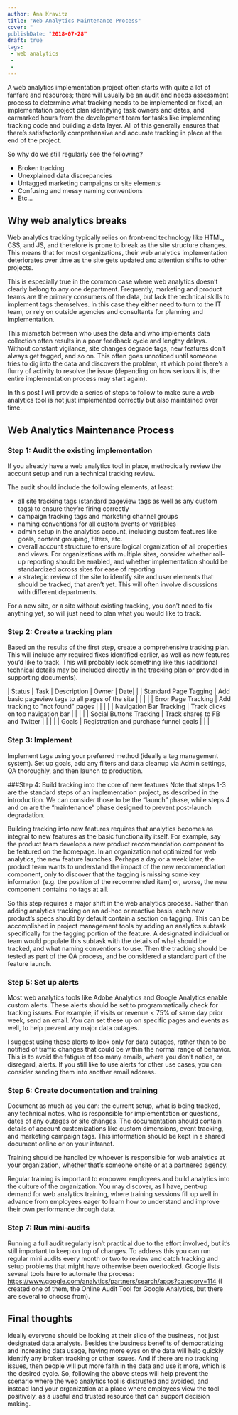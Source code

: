 ```yaml
---
author: Ana Kravitz
title: "Web Analytics Maintenance Process"
cover: "
publishDate: "2018-07-28"
draft: true
tags: 
 - web analytics
 - 
 - 
---
```


A web analytics implementation project often starts with quite a lot of fanfare and resources; there will usually be an audit and needs assessment process to determine what tracking needs to be implemented or fixed, an implementation project plan identifying task owners and dates, and earmarked hours from the development team for tasks like implementing tracking code and building a data layer. All of this generally ensures that there’s satisfactorily comprehensive and accurate tracking in place at the end of the project. 

So why do we still regularly see the following?
* Broken tracking
* Unexplained data discrepancies
* Untagged marketing campaigns or site elements
* Confusing and messy naming conventions
* Etc…

<!--more-->
## Why web analytics breaks
Web analytics tracking typically relies on front-end technology like HTML, CSS, and JS, and therefore is prone to break as the site structure changes. This means that for most organizations, their web analytics implementation deteriorates over time as the site gets updated and attention shifts to other projects. 

This is especially true in the common case where web analytics doesn’t clearly belong to any one department. Frequently, marketing and product teams are the primary consumers of the data, but lack the technical skills to implement tags themselves. In this case they either need to turn to the IT team, or rely on outside agencies and consultants for planning and implementation. 

This mismatch between who uses the data and who implements data collection often results in a poor feedback cycle and lengthy delays. Without constant vigilance, site changes degrade tags, new features don’t always get tagged, and so on. This often goes unnoticed until someone tries to dig into the data and discovers the problem, at which point there’s a flurry of activity to resolve the issue (depending on how serious it is, the entire implementation process may start again). 

In this post I will provide a series of steps to follow to make sure a web analytics tool is not just implemented correctly but also maintained over time.

## Web Analytics Maintenance Process
### Step 1: Audit the existing implementation
If you already have a web analytics tool in place, methodically review the account setup and run a technical tracking review. 

The audit should include the following elements, at least:
* all site tracking tags (standard pageview tags as well as any custom tags) to ensure they’re firing correctly
* campaign tracking tags and marketing channel groups
* naming conventions for all custom events or variables
* admin setup in the analytics account, including custom features like goals, content grouping, filters, etc.
* overall account structure to ensure logical organization of all properties and views. For organizations with multiple sites, consider whether roll-up reporting should be enabled, and whether implementation should be standardized across sites for ease of reporting
* a strategic review of the site to identify site and user elements that should be tracked, that aren’t yet. This will often involve discussions with different departments. 

For a new site, or a site without existing tracking, you don’t need to fix anything yet, so will just need to plan what you would like to track.

### Step 2: Create a tracking plan
Based on the results of the first step, create a comprehensive tracking plan. This will include any required fixes identified earlier, as well as new features you’d like to track. This will probably look something like this (additional technical details may be included directly in the tracking plan or provided in supporting documents).

| Status | Task | Description | Owner | Date|
|  | Standard Page Tagging | Add basic pageview tags to all pages of the site |  | |
|  | Error Page Tracking | Add tracking to "not found" pages  |  | |
|  | Navigation Bar Tracking | Track clicks on top navigation bar |  | |
|  | Social Buttons Tracking | Track shares to FB and Twitter |  | |
|  | Goals | Registration and purchase funnel goals |  | |



### Step 3: Implement
Implement tags using your preferred method (ideally a tag management system). Set up goals, add any filters and data cleanup via Admin settings, QA thoroughly, and then launch to production.

###Step 4: Build tracking into the core of new features
Note that steps 1-3 are the standard steps of an implementation project, as described in the introduction. We can consider those to be the “launch” phase, while steps 4 and on are the “maintenance” phase designed to prevent post-launch degradation.

Building tracking into new features requires that analytics becomes as integral to new features as the basic functionality itself. For example, say the product team develops a new product recommendation component to be featured on the homepage. In an organization not optimized for web analytics, the new feature launches. Perhaps a day or a week later, the product team wants to understand the impact of the new recommendation component, only to discover that the tagging is missing some key information (e.g. the position of the recommended item) or, worse, the new component contains no tags at all.

So this step requires a major shift in the web analytics process. Rather than adding analytics tracking on an ad-hoc or reactive basis, each new product’s specs should by default contain a section on tagging. This can be accomplished in project management tools by adding an analytics subtask specifically for the tagging portion of the feature. A designated individual or team would populate this subtask with the details of what should be tracked, and what naming conventions to use. Then the tracking should be tested as part of the QA process, and be considered a standard part of the feature launch.

### Step 5: Set up alerts
Most web analytics tools like Adobe Analytics and Google Analytics enable custom alerts. These alerts should be set to programmatically check for tracking issues. For example, if visits or revenue < 75% of same day prior week, send an email. You can set these up on specific pages and events as well, to help prevent any major data outages.

I suggest using these alerts to look only for data outages, rather than to be notified of traffic changes that could be within the normal range of behavior. This is to avoid the fatigue of too many emails, where you don’t notice, or disregard, alerts. If you still like to use alerts for other use cases, you can consider sending them into another email address.

### Step 6: Create documentation and training
Document as much as you can: the current setup, what is being tracked, any technical notes, who is responsible for implementation or questions, dates of any outages or site changes. The documentation should contain details of account customizations like custom dimensions, event tracking, and marketing campaign tags. This information should be kept in a shared document online or on your intranet.

Training should be handled by whoever is responsible for web analytics at your organization, whether that’s someone onsite or at a partnered agency. 

Regular training is important to empower employees and build analytics into the culture of the organization. You may discover, as I have, pent-up demand for web analytics training, where training sessions fill up well in advance from employees eager to learn how to understand and improve their own performance through data. 

### Step 7: Run mini-audits
Running a full audit regularly isn’t practical due to the effort involved, but it’s still important to keep on top of changes. To address this you can run regular mini audits every month or two to review and catch tracking and setup problems that might have otherwise been overlooked. Google lists several tools here to automate the process: https://www.google.com/analytics/partners/search/apps?category=114 (I created one of them, the Online Audit Tool for Google Analytics, but there are several to choose from).

## Final thoughts 
Ideally everyone should be looking at their slice of the business, not just designated data analysts. Besides the business benefits of democratizing and increasing data usage, having more eyes on the data will help quickly identify any broken tracking or other issues. And if there are no tracking issues, then people will put more faith in the data and use it more, which is the desired cycle. So, following the above steps will help prevent the scenario where the web analytics tool is distrusted and avoided, and instead land your organization at a place where employees view the tool positively, as a useful and trusted resource that can support decision making.

